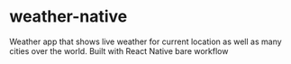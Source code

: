 # weather-native
Weather app that shows live weather for current location as well as many cities over the world. Built with React Native bare workflow
